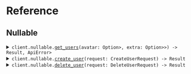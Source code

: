 # Reference
## Nullable
<details><summary><code>client.nullable.<a href="/src/api/resources/nullable/client.rs">get_users</a>(avatar: Option<Option<String>>, extra: Option<Option<Option<bool>>>) -> Result<Vec<User>, ApiError></code></summary>
<dl>
<dd>

#### 🔌 Usage

<dl>
<dd>

<dl>
<dd>

```rust
use seed_nullable::prelude::*;

#[tokio::main]
async fn main() {
    let config = ClientConfig {
        ..Default::default()
    };
    let client = NullableClient::new(config).expect("Failed to build client");
    client
        .nullable
        .get_users(
            &GetUsersQueryRequest {
                usernames: vec![Some("usernames".to_string())],
                avatar: Some("avatar".to_string()),
                activated: vec![Some(true)],
                tags: vec![Some(Some("tags".to_string()))],
                extra: Some(Some(true)),
            },
            None,
        )
        .await;
}
```
</dd>
</dl>
</dd>
</dl>

#### ⚙️ Parameters

<dl>
<dd>

<dl>
<dd>

**usernames:** `Option<String>` 
    
</dd>
</dl>

<dl>
<dd>

**avatar:** `Option<String>` 
    
</dd>
</dl>

<dl>
<dd>

**activated:** `Option<bool>` 
    
</dd>
</dl>

<dl>
<dd>

**tags:** `Option<Option<String>>` 
    
</dd>
</dl>

<dl>
<dd>

**extra:** `Option<Option<bool>>` 
    
</dd>
</dl>
</dd>
</dl>


</dd>
</dl>
</details>

<details><summary><code>client.nullable.<a href="/src/api/resources/nullable/client.rs">create_user</a>(request: CreateUserRequest) -> Result<User, ApiError></code></summary>
<dl>
<dd>

#### 🔌 Usage

<dl>
<dd>

<dl>
<dd>

```rust
use chrono::{DateTime, Utc};
use seed_nullable::prelude::*;
use std::collections::{HashMap, HashSet};

#[tokio::main]
async fn main() {
    let config = ClientConfig {
        ..Default::default()
    };
    let client = NullableClient::new(config).expect("Failed to build client");
    client
        .nullable
        .create_user(
            &CreateUserRequest {
                username: "username".to_string(),
                tags: Some(vec!["tags".to_string(), "tags".to_string()]),
                metadata: Some(Metadata {
                    created_at: DateTime::parse_from_rfc3339("2024-01-15T09:30:00Z")
                        .unwrap()
                        .with_timezone(&Utc),
                    updated_at: DateTime::parse_from_rfc3339("2024-01-15T09:30:00Z")
                        .unwrap()
                        .with_timezone(&Utc),
                    avatar: Some("avatar".to_string()),
                    activated: Some(Some(true)),
                    status: Status::Active,
                    values: Some(HashMap::from([(
                        "values".to_string(),
                        Some(Some("values".to_string())),
                    )])),
                }),
                avatar: Some(Some("avatar".to_string())),
            },
            None,
        )
        .await;
}
```
</dd>
</dl>
</dd>
</dl>

#### ⚙️ Parameters

<dl>
<dd>

<dl>
<dd>

**username:** `String` 
    
</dd>
</dl>

<dl>
<dd>

**tags:** `Option<Vec<String>>` 
    
</dd>
</dl>

<dl>
<dd>

**metadata:** `Option<Metadata>` 
    
</dd>
</dl>

<dl>
<dd>

**avatar:** `Option<Option<String>>` 
    
</dd>
</dl>
</dd>
</dl>


</dd>
</dl>
</details>

<details><summary><code>client.nullable.<a href="/src/api/resources/nullable/client.rs">delete_user</a>(request: DeleteUserRequest) -> Result<bool, ApiError></code></summary>
<dl>
<dd>

#### 🔌 Usage

<dl>
<dd>

<dl>
<dd>

```rust
use seed_nullable::prelude::*;
use std::collections::HashMap;

#[tokio::main]
async fn main() {
    let config = ClientConfig {
        ..Default::default()
    };
    let client = NullableClient::new(config).expect("Failed to build client");
    client
        .nullable
        .delete_user(
            &DeleteUserRequest {
                username: Some(Some("xy".to_string())),
            },
            None,
        )
        .await;
}
```
</dd>
</dl>
</dd>
</dl>

#### ⚙️ Parameters

<dl>
<dd>

<dl>
<dd>

**username:** `Option<Option<String>>` — The user to delete.
    
</dd>
</dl>
</dd>
</dl>


</dd>
</dl>
</details>
